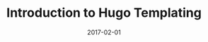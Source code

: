 ---
title: Introduction to Hugo Templating
linktitle:
description: Golang templating, template types and lookup order, shortcodes, and data.
date: 2017-02-01
publishdate: 2017-02-01
lastmod: 2017-02-01
weight: 01
tags: []
draft: false
slug:
aliases:
notes:
---